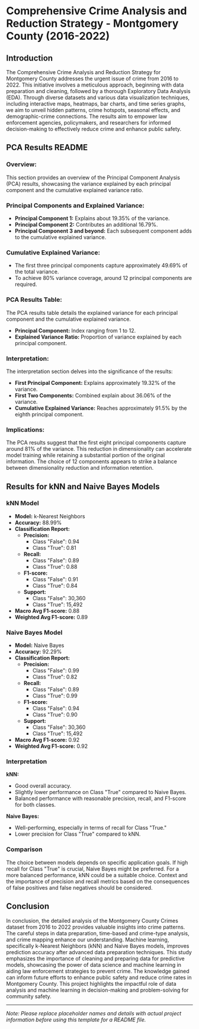 # Comprehensive Crime Analysis and Reduction Strategy - Montgomery County (2016-2022)

## Introduction

The Comprehensive Crime Analysis and Reduction Strategy for Montgomery County addresses the urgent issue of crime from 2016 to 2022. This initiative involves a meticulous approach, beginning with data preparation and cleaning, followed by a thorough Exploratory Data Analysis (EDA). Through diverse datasets and various data visualization techniques, including interactive maps, heatmaps, bar charts, and time series graphs, we aim to unveil hidden patterns, crime hotspots, seasonal effects, and demographic-crime connections. The results aim to empower law enforcement agencies, policymakers, and researchers for informed decision-making to effectively reduce crime and enhance public safety.


## PCA Results README

### Overview:

This section provides an overview of the Principal Component Analysis (PCA) results, showcasing the variance explained by each principal component and the cumulative explained variance ratio.

### Principal Components and Explained Variance:

- **Principal Component 1:** Explains about 19.35% of the variance.
- **Principal Component 2:** Contributes an additional 16.79%.
- **Principal Component 3 and beyond:** Each subsequent component adds to the cumulative explained variance.

### Cumulative Explained Variance:

- The first three principal components capture approximately 49.69% of the total variance.
- To achieve 80% variance coverage, around 12 principal components are required.

### PCA Results Table:

The PCA results table details the explained variance for each principal component and the cumulative explained variance.

- **Principal Component:** Index ranging from 1 to 12.
- **Explained Variance Ratio:** Proportion of variance explained by each principal component.

### Interpretation:

The interpretation section delves into the significance of the results:

- **First Principal Component:** Explains approximately 19.32% of the variance.
- **First Two Components:** Combined explain about 36.06% of the variance.
- **Cumulative Explained Variance:** Reaches approximately 91.5% by the eighth principal component.

### Implications:

The PCA results suggest that the first eight principal components capture around 81% of the variance. This reduction in dimensionality can accelerate model training while retaining a substantial portion of the original information. The choice of 12 components appears to strike a balance between dimensionality reduction and information retention.


## Results for kNN and Naive Bayes Models

### kNN Model

- **Model:** k-Nearest Neighbors
- **Accuracy:** 88.99%
- **Classification Report:**
  - **Precision:**
    - Class "False": 0.94
    - Class "True": 0.81
  - **Recall:**
    - Class "False": 0.89
    - Class "True": 0.88
  - **F1-score:**
    - Class "False": 0.91
    - Class "True": 0.84
  - **Support:**
    - Class "False": 30,360
    - Class "True": 15,492
- **Macro Avg F1-score:** 0.88
- **Weighted Avg F1-score:** 0.89

### Naive Bayes Model

- **Model:** Naive Bayes
- **Accuracy:** 92.29%
- **Classification Report:**
  - **Precision:**
    - Class "False": 0.99
    - Class "True": 0.82
  - **Recall:**
    - Class "False": 0.89
    - Class "True": 0.99
  - **F1-score:**
    - Class "False": 0.94
    - Class "True": 0.90
  - **Support:**
    - Class "False": 30,360
    - Class "True": 15,492
- **Macro Avg F1-score:** 0.92
- **Weighted Avg F1-score:** 0.92

### Interpretation

**kNN:**
- Good overall accuracy.
- Slightly lower performance on Class "True" compared to Naive Bayes.
- Balanced performance with reasonable precision, recall, and F1-score for both classes.

**Naive Bayes:**
- Well-performing, especially in terms of recall for Class "True."
- Lower precision for Class "True" compared to kNN.

### Comparison

The choice between models depends on specific application goals. If high recall for Class "True" is crucial, Naive Bayes might be preferred. For a more balanced performance, kNN could be a suitable choice. Context and the importance of precision and recall metrics based on the consequences of false positives and false negatives should be considered.

## Conclusion

In conclusion, the detailed analysis of the Montgomery County Crimes dataset from 2016 to 2022 provides valuable insights into crime patterns. The careful steps in data preparation, time-based and crime-type analysis, and crime mapping enhance our understanding. Machine learning, specifically k-Nearest Neighbors (kNN) and Naive Bayes models, improves prediction accuracy after advanced data preparation techniques. This study emphasizes the importance of cleaning and preparing data for predictive models, showcasing the power of data science and machine learning in aiding law enforcement strategies to prevent crime. The knowledge gained can inform future efforts to enhance public safety and reduce crime rates in Montgomery County. This project highlights the impactful role of data analysis and machine learning in decision-making and problem-solving for community safety.

---

*Note: Please replace placeholder names and details with actual project information before using this template for a README file.*
